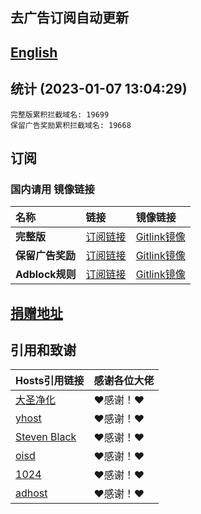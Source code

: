 ## 去广告订阅自动更新
## [English](./README_en.md)

## 统计 (2023-01-07 13:04:29)
```
完整版累积拦截域名: 19699
保留广告奖励累积拦截域名: 19668
```

## 订阅
### 国内请用 **镜像链接**  

| **名称** | **链接** | **镜像链接** |
| :-- | :-- | :-- |
| **完整版** | [订阅链接](https://raw.githubusercontent.com/lingeringsound/10007_auto/master/all) | [Gitlink镜像](https://code.gitlink.org.cn/api/v1/repos/keytoolazy/10007_auto/raw/all?ref=master) |
| **保留广告奖励** | [订阅链接](https://raw.githubusercontent.com/lingeringsound/10007_auto/master/reward) | [Gitlink镜像](https://code.gitlink.org.cn/api/v1/repos/keytoolazy/10007_auto/raw/reward?ref=master) |
| **Adblock规则** | [订阅链接](https://raw.githubusercontent.com/lingeringsound/10007_auto/master/adb.txt) | [Gitlink镜像](https://code.gitlink.org.cn/api/v1/repos/keytoolazy/10007_auto/raw/adb.txt?ref=master) |


## **[捐赠地址](https://github.com/lingeringsound/10007)**


## 引用和致谢
| **Hosts引用链接** | 感谢各位大佬 |
| :-- | :-- |
| [大圣净化](https://github.com/jdlingyu/ad-wars) | ❤感谢！❤ |
| [yhost](https://github.com/VeleSila/yhosts) | ❤感谢！❤ |
| [Steven Black](https://github.com/StevenBlack/hosts) | ❤感谢！❤ |
| [oisd](https://oisd.nl/howto) | ❤感谢！❤ |
| [1024](https://github.com/Goooler/1024_hosts) | ❤感谢！❤ |
| [adhost](https://github.com/E7KMbb/AD-hosts) | ❤感谢！❤ |

